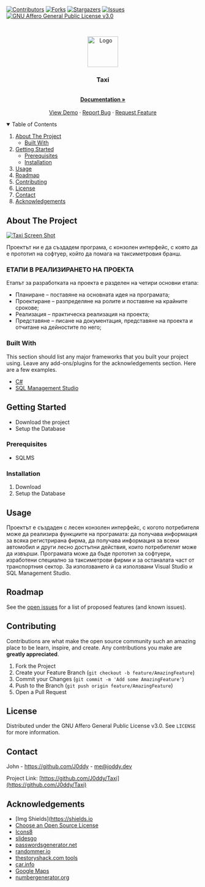 [![Contributors][contributors-shield]][contributors-url]
[![Forks][forks-shield]][forks-url]
[![Stargazers][stars-shield]][stars-url]
[![Issues][issues-shield]][issues-url]
[![GNU Affero General Public License v3.0][license-shield]][license-url]

<!-- PROJECT LOGO -->
<br />
<p align="center">
  <a href="https://github.com/J0ddy/Taxi">
    <img src="https://img.icons8.com/fluency/344/taxi.png" alt="Logo" width="80" height="80">
  </a>

  <h3 align="center">Taxi</h3>

  <p align="center">
    <br />
    <a href="https://github.com/J0ddy/Taxi/docs/"><strong>Documentation »</strong></a>
    <br />
    <br />
    <a href="https://github.com/J0ddy/Taxi/DEMO.md">View Demo</a>
    ·
    <a href="https://github.com/J0ddy/Taxi/issues">Report Bug</a>
    ·
    <a href="https://github.com/J0ddy/Taxi/issues">Request Feature</a>
  </p>
</p>



<!-- TABLE OF CONTENTS -->
<details open="open">
  <summary>Table of Contents</summary>
  <ol>
    <li>
      <a href="#about-the-project">About The Project</a>
      <ul>
        <li><a href="#built-with">Built With</a></li>
      </ul>
    </li>
    <li>
      <a href="#getting-started">Getting Started</a>
      <ul>
        <li><a href="#prerequisites">Prerequisites</a></li>
        <li><a href="#installation">Installation</a></li>
      </ul>
    </li>
    <li><a href="#usage">Usage</a></li>
    <li><a href="#roadmap">Roadmap</a></li>
    <li><a href="#contributing">Contributing</a></li>
    <li><a href="#license">License</a></li>
    <li><a href="#contact">Contact</a></li>
    <li><a href="#acknowledgements">Acknowledgements</a></li>
  </ol>
</details>



<!-- ABOUT THE PROJECT -->
## About The Project

[![Taxi Screen Shot][product-screenshot]](https://github.com/J0ddy/Taxi)

Проектът ни е да създадем програма, с конзолен интерфейс, с която да е прототип на софтуер, който да помага на таксиметровия бранш.

### ЕТАПИ В РЕАЛИЗИРАНЕТО НА ПРОЕКТА
Етапът за разработката на проекта е разделен на четири основни етапа:
-	Планиране – поставяне на основната идея на програмата;
-	Проектиране – разпределяне на ролите и поставяне на крайните срокове;
-	Реализация – практическа реализация на проекта; 
-	Представяне – писане на документация, представяне на проекта и отчитане на дейностите по него;


### Built With

This section should list any major frameworks that you built your project using. Leave any add-ons/plugins for the acknowledgements section. Here are a few examples.
* [C#](https://dotnet.microsoft.com/en-us/)
* [SQL Management Studio](https://docs.microsoft.com/en-us/sql/ssms/download-sql-server-management-studio-ssms)

<!-- GETTING STARTED -->
## Getting Started

- Download the project
- Setup the Database

### Prerequisites

* SQLMS

### Installation

1. Download
2. Setup the Database

<!-- USAGE EXAMPLES -->
## Usage

Проектът е създаден с лесен конзолен интерфейс, с когото потребителя може да реализира функциите на програмата: да получава информация за всяка регистрирана фирма, да получава информация за всеки автомобил и други лесно достъпни действия, които потребителят може да извърши. Програмата може да бъде прототип за софтуери, изработени специално за таксиметрови фирми и за останалата част от транспортния сектор. За използването ѝ са използвани Visual Studio и SQL Management Studio.

<!-- ROADMAP -->
## Roadmap

See the [open issues](https://github.com/J0ddy/Taxi/issues) for a list of proposed features (and known issues).


<!-- CONTRIBUTING -->
## Contributing

Contributions are what make the open source community such an amazing place to be learn, inspire, and create. Any contributions you make are **greatly appreciated**.

1. Fork the Project
2. Create your Feature Branch (`git checkout -b feature/AmazingFeature`)
3. Commit your Changes (`git commit -m 'Add some AmazingFeature'`)
4. Push to the Branch (`git push origin feature/AmazingFeature`)
5. Open a Pull Request



<!-- LICENSE -->
## License

Distributed under the GNU Affero General Public License v3.0. See `LICENSE` for more information.

<!-- CONTACT -->
## Contact

John - https://github.com/J0ddy - me@joddy.dev

Project Link: [https://github.com/J0ddy/Taxi](https://github.com/J0ddy/Taxi)



<!-- ACKNOWLEDGEMENTS -->
## Acknowledgements
* [Img Shields](https://shields.io
* [Choose an Open Source License](https://choosealicense.com)
* [Icons8](https://icons8.com/)
* [slidesgo](https://slidesgo.com/)
* [passwordsgenerator.net](https://passwordsgenerator.net/)
* [randommer.io](https://randommer.io/Phone)
* [thestoryshack.com tools](https://thestoryshack.com/tools/bulgarian-name-generator/)
* [car.info](https://www.car.info/)
* [Google Maps](https://www.google.com/maps)
* [numbergenerator.org](https://numbergenerator.org/random-4-digit-number-generator)



<!-- MARKDOWN LINKS & IMAGES -->
<!-- https://www.markdownguide.org/basic-syntax/#reference-style-links -->
[contributors-shield]: https://img.shields.io/github/contributors/J0ddy/Taxi.svg?style=for-the-badge
[contributors-url]: https://github.com/J0ddy/Taxi/graphs/contributors
[forks-shield]: https://img.shields.io/github/forks/J0ddy/Taxi.svg?style=for-the-badge
[forks-url]: https://github.com/J0ddy/Taxi/network/members
[stars-shield]: https://img.shields.io/github/stars/J0ddy/Taxi.svg?style=for-the-badge
[stars-url]: https://github.com/J0ddy/Taxi/stargazers
[issues-shield]: https://img.shields.io/github/issues/J0ddy/Taxi.svg?style=for-the-badge
[issues-url]: https://github.com/J0ddy/Taxi/issues
[license-shield]: https://img.shields.io/github/license/J0ddy/Taxi.svg?style=for-the-badge
[license-url]: https://github.com/J0ddy/Taxi/blob/master/LICENSE.md
[product-screenshot]: images/screenshot.png
